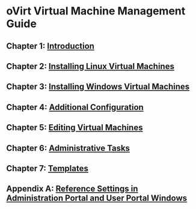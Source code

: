 # oVirt Virtual Machine Management Guide

## Chapter 1: [Introduction](../chap-Introduction)

## Chapter 2: [Installing Linux Virtual Machines](../chap-Installing_Linux_Virtual_Machines)

## Chapter 3: [Installing Windows Virtual Machines](../chap-Installing_Windows_Virtual_Machines)

## Chapter 4: [Additional Configuration](../chap-Additional_Configuration)

## Chapter 5: [Editing Virtual Machines](../chap-Editing_Virtual_Machines)

## Chapter 6: [Administrative Tasks](../chap-Administrative_Tasks)

## Chapter 7: [Templates](../chap-Templates)

## Appendix A: [Reference Settings in Administration Portal and User Portal Windows](appe-Reference_Settings_in_Administration_Portal_and_User_Portal_Windows)
